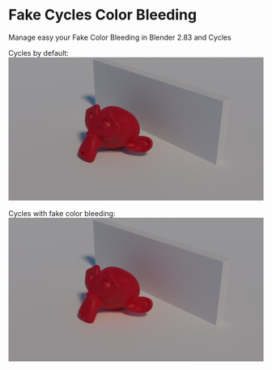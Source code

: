 # Fake Cycles Color Bleeding
Manage easy your Fake Color Bleeding in Blender 2.83 and Cycles

Cycles by default:
[![Cycles](https://github.com/zebus3d/CyclesColorBleeding/blob/master/imgs/cycles_original.png)]()

Cycles with fake color bleeding:
[![Cycles Fake Color Bleeding](https://github.com/zebus3d/CyclesColorBleeding/blob/master/imgs/cycles_fake_bleeding.png)]()